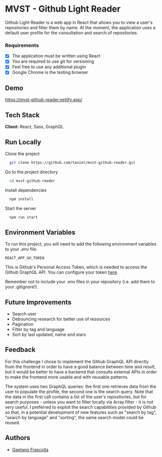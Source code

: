
# MVST - Github Light Reader

Github Light Reader is a web app in React that allows you to view a user's repositories and filter them by name. At the moment, the application uses a default user profile for the consultation and search of repositories.


### Requirements

* [x]  The application must be written using React
* [x]  You are required to use git for versioning
* [x]  Feel free to use any additional plugin
* [x]  Google Chrome is the testing browser

## Demo

https://mvst-github-reader.netlify.app/


## Tech Stack

**Client:** React, Sass, GraphQL




## Run Locally

Clone the project

```bash
  git clone https://github.com/taniot/mvst-github-reader.git
```

Go to the project directory

```bash
  cd mvst-github-reader
```

Install dependencies

```bash
  npm install
```

Start the server

```bash
  npm run start
```


## Environment Variables

To run this project, you will need to add the following environment variables to your .env file.

`REACT_APP_GH_TOKEN`

This is Github's Personal Access Token, which is needed to access the Github GraphQL API. You can configure your token [here](https://github.com/settings/tokens).

Remember not to include your .env files in your repository (i.e. add them to your .gitignore!).

## Future Improvements

- Search user
- Debouncing research for better use of resources
- Pagination
- Filter by tag and language
- Sort by last updated, name and stars

## Feedback

For this challenge I chose to implement the Github GraphQL API directly from the frontend in order to have a good balance between time and result, but it would be better to have a backend that consults external APIs in order to make the frontend more usable and with reusable patterns.

The system uses two GraphQL queries: the first one retrieves data from the user to populate the profile, the second one is the search query. Note that the data in the first call contains a list of the user's repositories, but for search purposes - unless you want to filter locally via Array.filter - it is not very useful. I preferred to exploit the search capabilities provided by Github so that, in a potential development of new features such as "search by tag", "search by language" and "sorting", the same search model could be reused.

## Authors

- [Gaetano Frascolla](https://www.github.com/taniot)

